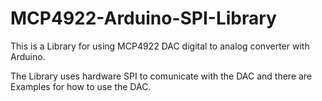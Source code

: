 MCP4922-Arduino-SPI-Library
===========================
This is a Library for using MCP4922 DAC digital to analog converter with Arduino.

The Library uses hardware SPI to comunicate with the DAC and there are Examples
for how to use the DAC.

